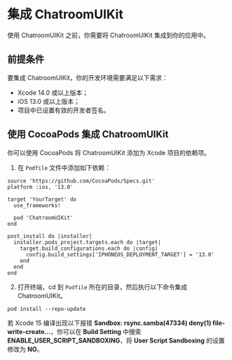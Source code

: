# 集成 ChatroomUIKit

使用 ChatroomUIKit 之前，你需要将 ChatroomUIKit 集成到你的应用中。

## 前提条件

要集成 ChatroomUIKit，你的开发环境需要满足以下需求：

- Xcode 14.0 或以上版本；
- iOS 13.0 或以上版本；
- 项目中已设置有效的开发者签名。
 
## 使用 CocoaPods 集成 ChatroomUIKit

你可以使用 CocoaPods 将 ChatroomUIKit 添加为 Xcode 项目的依赖项。

1. 在 `Podfile` 文件中添加如下依赖：

```
source 'https://github.com/CocoaPods/Specs.git'
platform :ios, '13.0'

target 'YourTarget' do
  use_frameworks!
  
  pod 'ChatroomUIKit'
end

post_install do |installer|
  installer.pods_project.targets.each do |target|
    target.build_configurations.each do |config|
      config.build_settings['IPHONEOS_DEPLOYMENT_TARGET'] = '13.0'
    end
  end
end
```

2. 打开终端，cd 到 `Podfile` 所在的目录，然后执行以下命令集成 ChatroomUIKit。

```
pod install --repo-update
```

若 Xcode 15 编译出现以下报错 **Sandbox: rsync.samba(47334) deny(1) file-write-create...**，你可以在 **Build Setting** 中搜索 **ENABLE_USER_SCRIPT_SANDBOXING**，将 **User Script Sandboxing** 的设置修改为 **NO**。
